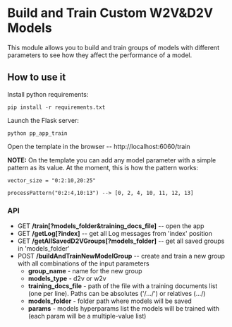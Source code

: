 # Build and Train Custom W2V&D2V Models

This module allows you to build and train groups of models with different parameters to see how they affect the performance of a model.


## How to use it

Install python requirements:

    pip install -r requirements.txt

Launch the Flask server:

    python pp_app_train

Open the template in the browser -- http://localhost:6060/train


**NOTE:** On the template you can add any model parameter with a simple pattern as its value. At the moment, this is how the pattern works:

    vector_size = "0:2:10,20:25"

    processPattern("0:2:4,10:13") --> [0, 2, 4, 10, 11, 12, 13]

### API

* GET __/train[?models_folder&training_docs_file]__ -- open the app
* GET __/getLog[?index]__ -- get all Log messages from 'index' position
* GET __/getAllSavedD2VGroups[?models_folder]__ -- get all saved groups in 'models_folder'
* POST __/buildAndTrainNewModelGroup__ -- create and train a new group with all combinations of the input parameters
    * __group_name__ - name for the new group
    * __models_type__ - d2v or w2v
    * __training_docs_file__ - path of the file with a training documents list (one per line). Paths can be absolutes ('/.../') or relatives (.../)
    * __models_folder__ - folder path where models will be saved
    * __params__ - models hyperparams list the models will be trained with (each param will be a multiple-value list)